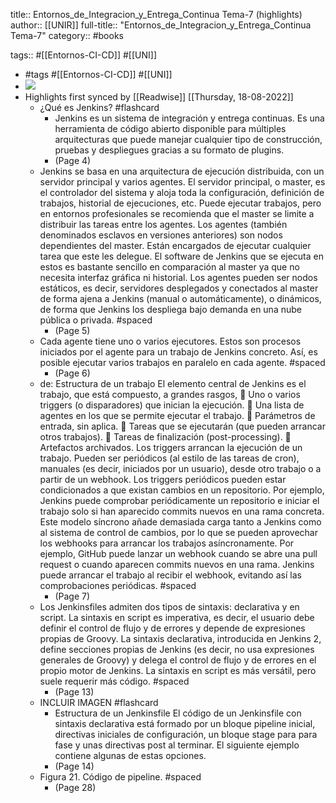 title:: Entornos_de_Integracion_y_Entrega_Continua Tema-7 (highlights)
author:: [[UNIR]]
full-title:: "Entornos_de_Integracion_y_Entrega_Continua Tema-7"
category:: #books

tags:: #[[Entornos-CI-CD]] #[[UNI]]

- #tags #[[Entornos-CI-CD]] #[[UNI]]
- ![](https://readwise-assets.s3.amazonaws.com/media/uploaded_book_covers/profile_22942/5360dc73-d287-4d6f-8309-e6ddfbb2ce3e.jpg)
- Highlights first synced by [[Readwise]] [[Thursday, 18-08-2022]]
	- ¿Qué es Jenkins? #flashcard
		- Jenkins es un sistema de integración y entrega continuas. Es una herramienta de código abierto disponible para múltiples arquitecturas que puede manejar cualquier tipo  de  construcción,  pruebas  y  despliegues  gracias  a  su  formato  de  plugins.
		- (Page 4)
	- Jenkins  se  basa  en  una  arquitectura  de  ejecución  distribuida,  con  un  servidor principal y varios agentes. El  servidor  principal,  o  master,  es  el  controlador  del  sistema  y  aloja  toda  la configuración,  definición  de  trabajos,  historial  de  ejecuciones,  etc.  Puede  ejecutar trabajos,  pero  en  entornos  profesionales  se  recomienda  que  el  master  se  limite  a distribuir las tareas entre los agentes. Los  agentes  (también  denominados  esclavos  en  versiones  anteriores)  son  nodos dependientes del master. Están encargados de ejecutar cualquier tarea que este les delegue.  El  software  de  Jenkins  que  se  ejecuta  en  estos  es  bastante  sencillo  en comparación al master ya que no necesita interfaz gráfica ni historial. Los agentes pueden ser nodos estáticos, es decir, servidores desplegados y conectados al master de forma ajena a Jenkins (manual o automáticamente), o dinámicos, de forma que Jenkins los despliega bajo demanda en una nube pública o privada. #spaced
		- (Page 5)
	- Cada agente tiene uno o varios ejecutores. Estos son procesos iniciados por el agente para  un  trabajo  de  Jenkins  concreto.  Así,  es  posible  ejecutar  varios  trabajos  en paralelo en cada agente. #spaced
		- (Page 6)
	- de: Estructura de un trabajo El elemento central de Jenkins es el trabajo, que está compuesto, a grandes rasgos,   Uno o varios triggers (o disparadores) que inician la ejecución.   Una lista de agentes en los que se permite ejecutar el trabajo.   Parámetros de entrada, sin aplica.   Tareas que se ejecutarán (que pueden arrancar otros trabajos).   Tareas de finalización (post-processing).   Artefactos archivados. Los triggers arrancan la ejecución de un trabajo. Pueden ser periódicos (al estilo de las tareas de cron), manuales (es decir, iniciados por un usuario), desde otro trabajo o a partir de un webhook. Los  triggers  periódicos  pueden  estar  condicionados  a  que  existan  cambios  en  un repositorio. Por ejemplo, Jenkins puede comprobar periódicamente un repositorio e iniciar el trabajo solo si han aparecido commits nuevos en una rama concreta. Este modelo síncrono añade demasiada carga tanto a Jenkins como al sistema de control de cambios, por lo que se pueden aprovechar los webhooks para arrancar los trabajos asíncronamente. Por ejemplo, GitHub puede lanzar un webhook cuando se abre una pull request o cuando aparecen commits nuevos en una rama. Jenkins puede arrancar el trabajo al recibir el webhook, evitando así las comprobaciones periódicas. #spaced
		- (Page 7)
	- Los Jenkinsfiles admiten dos tipos de sintaxis: declarativa y en script. La sintaxis en script es imperativa, es decir, el usuario debe definir el control de flujo y de errores y depende de expresiones propias de Groovy. La sintaxis declarativa, introducida en Jenkins 2, define secciones propias de Jenkins (es decir, no usa expresiones generales de Groovy) y delega el control de flujo y de errores en el propio motor de Jenkins. La sintaxis en script es más versátil, pero suele requerir más código. #spaced
		- (Page 13)
	- INCLUIR IMAGEN #flashcard
		- Estructura de un Jenkinsfile El  código  de  un  Jenkinsfile  con  sintaxis  declarativa  está  formado  por  un  bloque pipeline inicial, directivas iniciales de configuración, un bloque stage para para fase y  unas  directivas  post  al  terminar.  El  siguiente  ejemplo  contiene  algunas  de  estas opciones.
		- (Page 14)
	- Figura 21. Código de pipeline. #spaced
		- (Page 28)